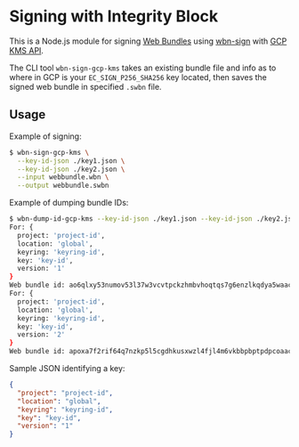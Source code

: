 # Signing with Integrity Block

This is a Node.js module for signing
[Web Bundles](https://wpack-wg.github.io/bundled-responses/draft-ietf-wpack-bundled-responses.html)
using [wbn-sign](https://github.com/WICG/webpackage/tree/main/js/sign) with
[GCP KMS API](https://cloud.google.com/kms/docs/create-validate-signatures).

The CLI tool `wbn-sign-gcp-kms` takes an existing bundle file and info as to
where in GCP is your `EC_SIGN_P256_SHA256` key located, then saves the signed
web bundle in specified `.swbn` file.

## Usage

Example of signing:

```bash
$ wbn-sign-gcp-kms \
  --key-id-json ./key1.json \
  --key-id-json ./key2.json \
  --input webbundle.wbn \
  --output webbundle.swbn
```

Example of dumping bundle IDs:

```bash
$ wbn-dump-id-gcp-kms --key-id-json ./key1.json --key-id-json ./key2.json
For: {
  project: 'project-id',
  location: 'global',
  keyring: 'keyring-id',
  key: 'key-id',
  version: '1'
}
Web bundle id: ao6qlxy53numov53l37w3vcvtpckzhmbvhoqtqs7g6enzlkqdya5waacai
For: {
  project: 'project-id',
  location: 'global',
  keyring: 'keyring-id',
  key: 'key-id',
  version: '2'
}
Web bundle id: apoxa7f2rif64q7nzkp5l5cgdhkusxwzl4fjl4m6vkbbpbptpdpcoaacai
```

Sample JSON identifying a key:

```json
{
  "project": "project-id",
  "location": "global",
  "keyring": "keyring-id",
  "key": "key-id",
  "version": "1"
}
```
